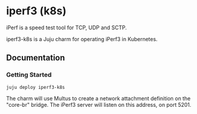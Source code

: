 # iperf3 (k8s)

iPerf is a speed test tool for TCP, UDP and SCTP.

iperf3-k8s is a Juju charm for operating iPerf3 in Kubernetes.

## Documentation

### Getting Started

```shell
juju deploy iperf3-k8s
```

The charm will use Multus to create a network attachment definition on the "core-br" bridge. The iPerf3 server will listen on this address, on port 5201.
